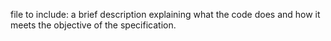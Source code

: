 file to include: a brief description explaining what the code does and how it
  meets the objective of the specification.
  
